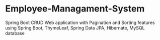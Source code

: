 # Employee-Managament-System
Spring Boot CRUD Web application with Pagination and Sorting features using Spring Boot, ThymeLeaf, Spring Data JPA, Hibernate, MySQL database
